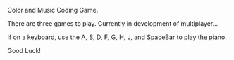 Color and Music Coding Game.

There are three games to play. Currently in development of multiplayer...

If on a keyboard, use the A, S, D, F, G, H, J, and SpaceBar to play the piano.

Good Luck!
